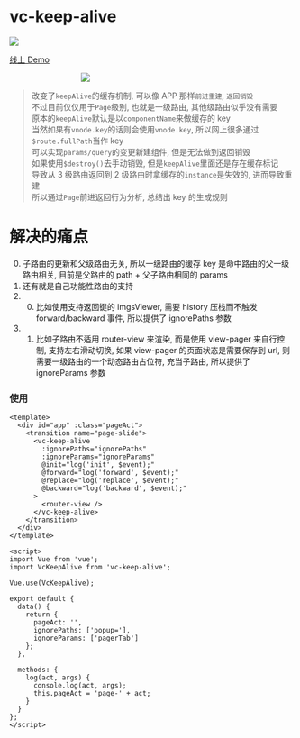 # vc-keep-alive

![](https://travis-ci.com/deepkolos/vc-keep-alive.svg?branch=master)

[线上 Demo](https://deepkolos.github.io/vc-keep-alive/)

<div style="width: 250px; margin: 0 auto;">
  <img src="https://upload-images.jianshu.io/upload_images/252050-acdf854f3a00d3b0.gif?imageMogr2/auto-orient/strip"/>
</div>

> 改变了`keepAlive`的缓存机制, 可以像 APP 那样`前进重建`, `返回销毁`\
> 不过目前仅仅用于`Page`级别, 也就是一级路由, 其他级路由似乎没有需要\
> 原本的`keepAlive`默认是以`componentName`来做缓存的 key\
> 当然如果有`vnode.key`的话则会使用`vnode.key`, 所以网上很多通过`$route.fullPath`当作 key\
> 可以实现`params/query`的变更新建组件, 但是无法做到返回销毁\
> 如果使用`$destroy()`去手动销毁, 但是`keepAlive`里面还是存在缓存标记\
> 导致从 3 级路由返回到 2 级路由时拿缓存的`instance`是失效的, 进而导致重建\
> 所以通过`Page`前进返回行为分析, 总结出 key 的生成规则

# 解决的痛点

0. 子路由的更新和父级路由无关, 所以一级路由的缓存 key 是命中路由的父一级路由相关, 目前是父路由的 path + 父子路由相同的 params
1. 还有就是自己功能性路由的支持
1. 0. 比如使用支持返回键的 imgsViewer, 需要 history 压栈而不触发 forward/backward 事件, 所以提供了 ignorePaths 参数
1. 1. 比如子路由不适用 router-view 来渲染, 而是使用 view-pager 来自行控制,
      支持左右滑动切换, 如果 view-pager 的页面状态是需要保存到 url, 则需要一级路由的一个动态路由占位符, 充当子路由, 所以提供了 ignoreParams 参数

### 使用

```vue
<template>
  <div id="app" :class="pageAct">
    <transition name="page-slide">
      <vc-keep-alive
        :ignorePaths="ignorePaths"
        :ignoreParams="ignoreParams"
        @init="log('init', $event);"
        @forward="log('forward', $event);"
        @replace="log('replace', $event);"
        @backward="log('backward', $event);"
      >
        <router-view />
      </vc-keep-alive>
    </transition>
  </div>
</template>

<script>
import Vue from 'vue';
import VcKeepAlive from 'vc-keep-alive';

Vue.use(VcKeepAlive);

export default {
  data() {
    return {
      pageAct: '',
      ignorePaths: ['popup='],
      ignoreParams: ['pagerTab']
    };
  },

  methods: {
    log(act, args) {
      console.log(act, args);
      this.pageAct = 'page-' + act;
    }
  }
};
</script>
```
